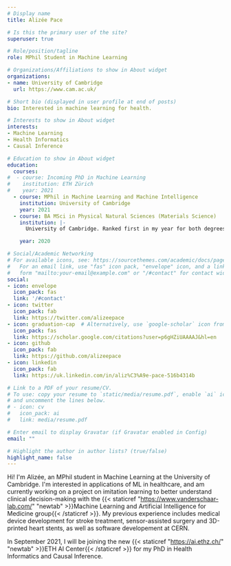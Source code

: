 ```yaml
---
# Display name
title: Alizée Pace

# Is this the primary user of the site?
superuser: true

# Role/position/tagline
role: MPhil Student in Machine Learning

# Organizations/Affiliations to show in About widget
organizations:
- name: University of Cambridge
  url: https://www.cam.ac.uk/

# Short bio (displayed in user profile at end of posts)
bio: Interested in machine learning for health.

# Interests to show in About widget
interests:
- Machine Learning
- Health Informatics
- Causal Inference

# Education to show in About widget
education:
  courses:
#  - course: Incoming PhD in Machine Learning
#    institution: ETH Zürich
#    year: 2021
  - course: MPhil in Machine Learning and Machine Intelligence
    institution: University of Cambridge
    year: 2021
  - course: BA MSci in Physical Natural Sciences (Materials Science)
    institution: |-
      University of Cambridge. Ranked first in my year for both degrees.

    year: 2020

# Social/Academic Networking
# For available icons, see: https://sourcethemes.com/academic/docs/page-builder/#icons
#   For an email link, use "fas" icon pack, "envelope" icon, and a link in the
#   form "mailto:your-email@example.com" or "/#contact" for contact widget.
social:
- icon: envelope
  icon_pack: fas
  link: '/#contact'
- icon: twitter
  icon_pack: fab
  link: https://twitter.com/alizeepace
- icon: graduation-cap  # Alternatively, use `google-scholar` icon from `ai` icon pack
  icon_pack: fas
  link: https://scholar.google.com/citations?user=p6gHZiUAAAAJ&hl=en
- icon: github
  icon_pack: fab
  link: https://github.com/alizeepace
- icon: linkedin
  icon_pack: fab
  link: https://uk.linkedin.com/in/aliz%C3%A9e-pace-516b4314b

# Link to a PDF of your resume/CV.
# To use: copy your resume to `static/media/resume.pdf`, enable `ai` icons in `params.toml`, 
# and uncomment the lines below.
# - icon: cv
#   icon_pack: ai
#   link: media/resume.pdf

# Enter email to display Gravatar (if Gravatar enabled in Config)
email: ""

# Highlight the author in author lists? (true/false)
highlight_name: false
---
```


Hi! I'm Alizée, an MPhil student in Machine Learning at the University of Cambridge. I'm interested in applications of ML in healthcare, and am currently working on a project on imitation learning to better understand clinical decision-making with the {{< staticref "https://www.vanderschaar-lab.com/" "newtab" >}}Machine Learning and Artificial Intelligence for Medicine group{{< /staticref >}}. My previous experience includes medical device development for stroke treatment, sensor-assisted surgery and 3D-printed heart stents, as well as software developement at CERN.

In September 2021, I will be joining the new {{< staticref "https://ai.ethz.ch/" "newtab" >}}ETH AI Center{{< /staticref >}} for my PhD in Health Informatics and Causal Inference.
